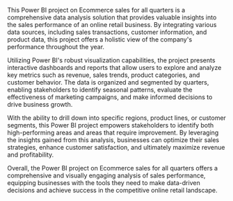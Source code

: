 This Power BI project on Ecommerce sales for all quarters is a comprehensive data analysis solution that provides valuable insights into the sales performance of an online retail business. By integrating various data sources, including sales transactions, customer information, and product data, this project offers a holistic view of the company's performance throughout the year.

Utilizing Power BI's robust visualization capabilities, the project presents interactive dashboards and reports that allow users to explore and analyze key metrics such as revenue, sales trends, product categories, and customer behavior. The data is organized and segmented by quarters, enabling stakeholders to identify seasonal patterns, evaluate the effectiveness of marketing campaigns, and make informed decisions to drive business growth.

With the ability to drill down into specific regions, product lines, or customer segments, this Power BI project empowers stakeholders to identify both high-performing areas and areas that require improvement. By leveraging the insights gained from this analysis, businesses can optimize their sales strategies, enhance customer satisfaction, and ultimately maximize revenue and profitability.

Overall, the Power BI project on Ecommerce sales for all quarters offers a comprehensive and visually engaging analysis of sales performance, equipping businesses with the tools they need to make data-driven decisions and achieve success in the competitive online retail landscape.
